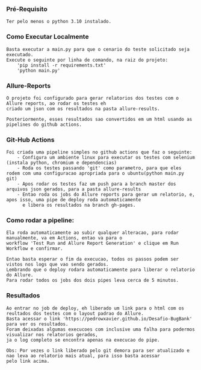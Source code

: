 ### Pré-Requisito
    Ter pelo menos o python 3.10 instalado.

### Como Executar Localmente
    Basta executar a main.py para que o cenario do teste solicitado seja executado.
    Execute o seguinte por linha de comando, na raiz do projeto:
        'pip install -r requirements.txt'
        'python main.py'

### Allure-Reports
    O projeto foi configurado para gerar relatorios dos testes com o Allure reports, ao rodar os testes eh
    criado um json com os resultados na pasta allure-results.
    
    Posteriormente, esses resultados sao convertidos em um html usando as pipelines do github actions.

### Git-Hub Actions
    Foi criada uma pipeline simples no github actions que faz o seguinte:
        - Configura um ambiente linux para executar os testes com selenium (instala python, chromium e dependencias)
        - Roda os testes passando 'git' como parametro, para que eles rodem com uma configuracao apropriada para o ubuntu(python main.py git)
        - Apos rodar os testes faz um push para a branch master dos arquivos json gerados, para a pasta allure-results
        - Entao roda os jobs do Allure reports para gerar um relatorio, e, apos isso, uma pipe de deploy roda automaticamente 
          e libera os resultados na branch gh-pages.

### Como rodar a pipeline:
    Ela roda automaticamente ao subir qualquer alteracao, para rodar manualmente, va em Actions, entao va para o 
    workflow 'Test Run and Allure Report Generation' e clique em Run Workflow e confirmar.
    
    Entao basta esperar o fim da execucao, todos os passos podem ser vistos nos logs que vao sendo gerados.
    Lembrando que o deploy rodara automaticamente para liberar o relatorio do Allure.
    Para rodar todos os jobs dos dois pipes leva cerca de 5 minutos.

### Resultados 
    Ao entrar no job de deploy, eh liberado um link para o html com os reultados dos testes com o layout padrao do Allure.
    Basta acessar o link 'https://pedrowxavier.github.io/Desafio-BugBank' para ver os resultados.
    Foram deixadas algumas execucoes com inclusive uma falha para podermos visualizar nos relatorios gerados, 
    ja o log completo se encontra apenas na execucao do pipe. 
    
    Obs: Por vezes o link liberado pelo git demora para ser atualizado e nao leva ao relatorio mais atual, para isso basta acessar
    pelo link acima. 